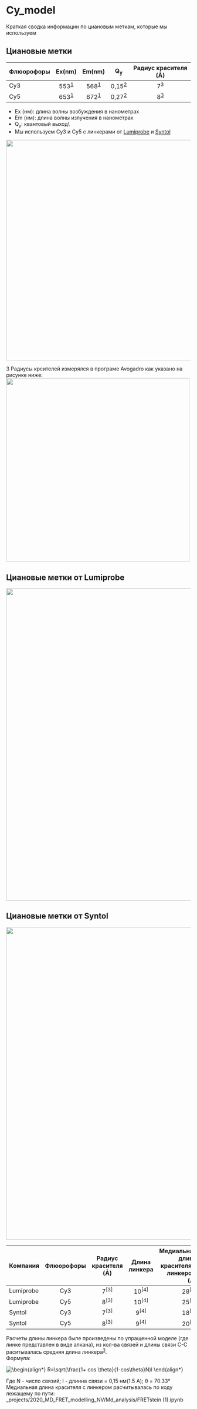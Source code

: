 # Cy_model
Краткая сводка информации по циановым меткам, которые мы используем

## Циановые метки
| Флюорофоры        | Ex(nm)           | Em(nm)  |Q<sub>y</sub> |Радиус красителя (Å)|
| ----------------- |:----------------:|:-------:|:------------:|:--------------:|
| Cy3 | 553<sup>[1](https://www.chroma.com/spectra-viewer?fluorochromes=10382%2C10384)</sup> | 568<sup>[1](https://www.chroma.com/spectra-viewer?fluorochromes=10382%2C10384)</sup>|0,15<sup>[2](https://www.atdbio.com/content/32/Cyanine-dyeshttps://www.atdbio.com/content/32/Cyanine-dyes)</sup>|7<sup>3</sup>|
| Cy5 | 653<sup>[1](https://www.chroma.com/spectra-viewer?fluorochromes=10382%2C10384)</sup> | 672<sup>[1](https://www.chroma.com/spectra-viewer?fluorochromes=10382%2C10384)</sup>|0,27<sup>[2](https://www.atdbio.com/content/32/Cyanine-dyes)</sup> |8<sup>[3](#id1)</sup>|\
- Ex (нм): длина волны возбуждения в нанометрах
- Em (нм): длина волны излучения в нанометрах
- Q<sub>y</sub>: квантовый выход\
-  Мы используем Cy3 и Cy5 с линкерами от [Lumiprobe](https://ru.lumiprobe.com/order-oligo/) и [Syntol](https://www.syntol.ru/catalog/modifitsirovannye-oligonukleotidy/aminolinkery.html)
<img src="https://github.com/intbio/Cy_model/blob/main/Image/Cyanine3and5.png" width="600"> 

<a id="id1"></a> 3 Радиусы крсителей измерялся в програме Avogadro как указано на рисунке ниже:
<img src="https://github.com/intbio/Cy_model/blob/main/Image/%D0%9D%D0%BEs.jpeg" width="500">


 ## Циановые метки от Lumiprobe
 
 <img src="https://github.com/intbio/Cy_model/blob/main/Image/cy_lumiprobe_side.png" width="850">

 ## Циановые метки от Syntol

 <img src="https://github.com/intbio/Cy_model/blob/main/Image/Cy_all.png" width="850">

|Компания|Флюорофоры|Радиус красителя (Å)|Длина линкера|Медиальная длина красителя с линкером (Å)|
| -------|:--------:|:------------------:|:-----------:|--------------------------:|
|Lumiprobe|Cy3      |7<sup>[3]</sup>     |10<sup>[4]</sup>|28<sup>[5]</sup>|
|Lumiprobe|Cy5      |8<sup>[3]</sup>     |10<sup>[4]</sup>|25<sup>[5]</sup>|
|Syntol|Cy3         |7<sup>[3]</sup>     |9<sup>[4]</sup>|18<sup>[5]</sup>|
|Syntol|Cy5         |8<sup>[3]</sup>     |9<sup>[4]</sup>|20<sup>[5]</sup>|

Расчеты длины линкера быле произведены по упращенной моделе (где линке представлен в виде алкана), из кол-ва связей и длины связи С-С раситывалась средняя длина линкера<sup>[3](http://www.chem.msu.su/rus/teaching/lachinov-basic/part012.html)</sup>.\
Формула: 

![\begin{align*}
R=\sqrt(\frac{1+ cos \theta}{1-cos\theta}N)l
\end{align*}
](https://render.githubusercontent.com/render/math?math=%5Chuge+%5Ctextstyle+%5Cbegin%7Balign%2A%7D%0AR%3D%5Csqrt%28%5Cfrac%7B1%2B+cos+%5Ctheta%7D%7B1-cos%5Ctheta%7DN%29l%0A%5Cend%7Balign%2A%7D%0A)

Где N - число связий; l - длинна связи = 0,15 нм(1.5 A); θ = 70.33°\
Медиальная длина красителя с линкером расчитывалась по коду лежащему по пути: _projects/2020_MD_FRET_modelling_NV/Md_analysis/FRETstein (1).ipynb
